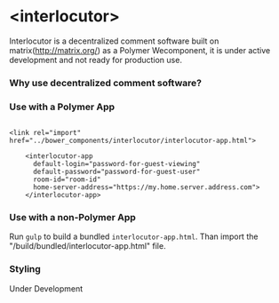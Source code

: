 # \<interlocutor\>

Interlocutor is a decentralized comment software built on matrix(http://matrix.org/) as a Polymer Wecomponent, it is under active development and not ready for production use. 

### Why use decentralized comment software? 

### Use with a Polymer App
```

<link rel="import" href="../bower_components/interlocutor/interlocutor-app.html">

    <interlocutor-app
      default-login="password-for-guest-viewing"
      default-password="password-for-guest-user"
      room-id="room-id"
      home-server-address="https://my.home.server.address.com">
    </interlocutor-app>
```

### Use with a non-Polymer App

Run `gulp` to build a bundled `interlocutor-app.html`. Than import the "/build/bundled/interlocutor-app.html" file.

### Styling

Under Development
